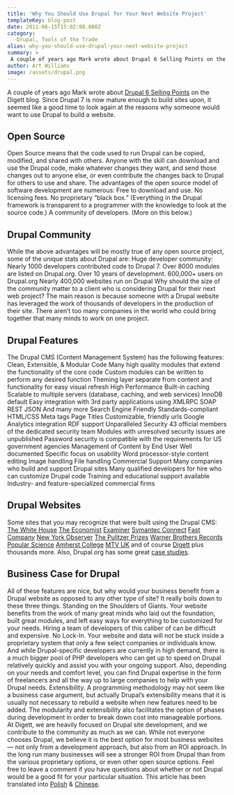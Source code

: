 ```yaml
---
title: 'Why You Should Use Drupal for Your Next Website Project'
templateKey: blog-post
date: 2011-06-15T15:02:08.000Z
category: 
  -Drupal, Tools of the Trade
alias: why-you-should-use-drupal-your-next-website-project
summary: > 
 A couple of years ago Mark wrote about Drupal 6 Selling Points on the Digett blog. Since Drupal 7 is now mature enough to build sites upon, it seemed like a good time to look again at the reasons why someone would want to use Drupal to build a website.
author: Art Williams
image: /assets/drupal.png
---
```


A couple of years ago Mark wrote about [Drupal 6 Selling Points](/insights/drupal-selling-points) on the Digett blog. Since Drupal 7 is now mature enough to build sites upon, it seemed like a good time to look again at the reasons why someone would want to use Drupal to build a website.

Open Source
-----------

Open Source means that the code used to run Drupal can be copied, modified, and shared with others. Anyone with the skill can download and use the Drupal code, make whatever changes they want, and send those changes out to anyone else, or even contribute the changes back to Drupal for others to use and share. The advantages of the open source model of software development are numerous: Free to download and use. No licensing fees. No proprietary “black box.” (Everything in the Drupal framework is transparent to a programmer with the knowledge to look at the source code.) A community of developers. (More on this below.)

Drupal Community
----------------

While the above advantages will be mostly true of any open source project, some of the unique stats about Drupal are: Huge developer community: Nearly 1000 developers contributed code to Drupal 7. Over 8000 modules are listed on Drupal.org. Over 10 years of development. 600,000+ users on Drupal.org Nearly 400,000 websites run on Drupal Why should the size of the community matter to a client who is considering Drupal for their next web project? The main reason is because someone with a Drupal website has leveraged the work of thousands of developers in the production of their site. There aren’t too many companies in the world who could bring together that many minds to work on one project.

Drupal Features
---------------

The Drupal CMS (Content Management System) has the following features: Clean, Extensible, & Modular Code Many high quality modules that extend the functionality of the core code Custom modules can be written to perform any desired function Theming layer separate from content and functionality for easy visual refresh High Performance Built-in caching Scalable to multiple servers (database, caching, and web services) InnoDB default Easy integration with 3rd party applications using XMLRPC SOAP REST JSON And many more Search Engine Friendly Standards-compliant HTML/CSS Meta tags Page Titles Customizable, friendly urls Google Analytics integration RDF support Unparalleled Security 43 official members of the dedicated security team Modules with unresolved security issues are unpublished Password security is compatible with the requirements for US government agencies Management of Content by End User Well documented Specific focus on usability Word processor-style content editing Image handling File handling Commercial Support Many companies who build and support Drupal sites Many qualified developers for hire who can customize Drupal code Training and educational support available Industry- and feature-specialized commercial firms

Drupal Websites
---------------

Some sites that you may recognize that were built using the Drupal CMS: [The White House](http://www.whitehouse.gov/) [The Economist](http://www.economist.com/) [Examiner](http://www.examiner.com) [Symantec Connect](http://www.symantec.com/connect/) [Fast Company](http://www.fastcompany.com/) [New York Observer](http://observer.com/) [The Pulitzer Prizes](http://www.pulitzer.org/) [Warner Brothers Records](http://www.warnerbrosrecords.com/) [Popular Science](http://www.popsci.com/) [Amherst College](https://www.amherst.edu/) [MTV UK](http://www.mtv.co.uk/) and of course [Digett](https://www.digett.com) plus thousands more. Also, Drupal.org has some great [case studies](https://www.drupal.org/case-studies).

Business Case for Drupal
------------------------

All of these features are nice, but why would your business benefit from a Drupal website as opposed to any other type of site? It really boils down to these three things. Standing on the Shoulders of Giants. Your website benefits from the work of many great minds who laid out the foundation, built great modules, and left easy ways for everything to be customized for your needs. Hiring a team of developers of this caliber of can be difficult and expensive. No Lock-In. Your website and data will not be stuck inside a proprietary system that only a few select companies or individuals know. And while Drupal-specific developers are currently in high demand, there is a much bigger pool of PHP developers who can get up to speed on Drupal relatively quickly and assist you with your ongoing support. Also, depending on your needs and comfort level, you can find Drupal expertise in the form of freelancers and all the way up to large companies to help with your Drupal needs. Extensibility. A programming methodology may not seem like a business case argument, but actually Drupal’s extensibility means that it is usually not necessary to rebuild a website when new features need to be added. The modularity and extensibility also facilitates the option of phases during development in order to break down cost into manageable portions. At Digett, we are heavily focused on Drupal site development, and we contribute to the community as much as we can. While not everyone chooses Drupal, we believe it is the best option for most business websites — not only from a development approach, but also from an ROI approach. In the long run many businesses will see a stronger ROI from Drupal than from the various proprietary options, or even other open source options. Feel free to leave a comment if you have questions about whether or not Drupal would be a good fit for your particular situation. This article has been translated into [Polish](http://drupal.pl/artykul/dlaczego-w-nastepnym-projekcie-powinienes-uzyc-drupala) & [Chinese](http://blue-pal.com/article/37226).